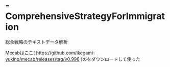 # -ComprehensiveStrategyForImmigration
総合戦略のテキストデータ解析

Mecabはここ( https://github.com/ikegami-yukino/mecab/releases/tag/v0.996 )のをダウンロードして使った
